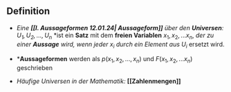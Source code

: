 ## Definition

- *Eine **[[I. Aussageformen 12.01.24| Aussageform]]** über den **Universen**: $U_1, U_2, ... , U_n$* *ist ein **Satz** mit dem **freien Variablen** $x_1, x_2, ... x_n$, *der zu einer **Aussage** wird, wenn jeder $x_i$ durch ein Element aus $U_i$* ersetzt wird.

- ***Aussageformen** werden als $p(x_1, x_2, ..., x_n)$ und $F(x_1,x_2,...x_n)$ geschrieben

- *Häufige Universen in der Mathematik:* **[[Zahlenmengen]]**

